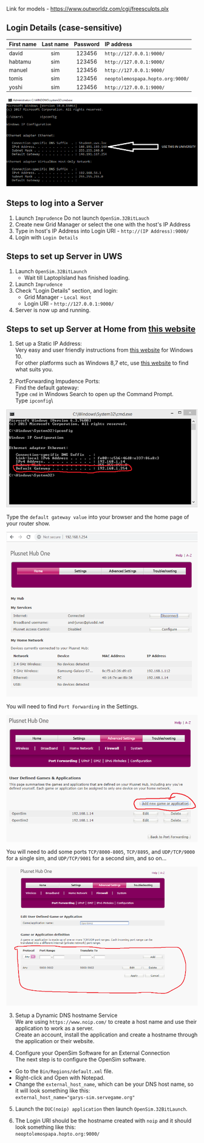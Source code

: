  Link for models - https://www.outworldz.com/cgi/freesculpts.plx
 
## Login Details (case-sensitive)
| First name | Last name | Password | IP address |
| :--- | :---: | :---: |:--- |
| david | sim | 123456 | ```http://127.0.0.1:9000/``` |
| habtamu | sim | 123456 | ```http://127.0.0.1:9000/``` |
| manuel | sim | 123456 | ```http://127.0.0.1:9000/``` |
| tomis | sim | 123456 | ```neoptolemospapa.hopto.org:9000/```|
| yoshi | sim | 123456 | ```http://127.0.0.1:9000/``` |

<p align="center">
  <img src="https://github.com/yuchingho/VirtualWorld/blob/master/README%20Images/University%20IPv4.png?raw=true" alt="Univerisity IPv4"/>
</p>

## Steps to log into a Server
1. Launch ```Imprudence``` Do not launch ```OpenSim.32BitLauch```
2. Create new Grid Manager or select the one with the host's IP Address
3. Type in host's IP Address into Login URI - ```http://(IP Address):9000/```
4. Login with ```Login Details```

## Steps to set up Server in UWS
1. Launch ```OpenSim.32BitLaunch```
   - Wait till LaptopIsland has finished loading.
2. Launch ```Imprudence```
3. Check "Login Details" section, and login:
   - Grid Manager - ```Local Host```
   - Login URI - ```http://127.0.0.1:9000/```
4. Server is now up and running.

## Steps to set up Server at Home from [this website](https://chapter-and-metaverse.blogspot.com/2008/11/3-remotely-connecting-to-standalone-sim.html)
1. Set up a Static IP Address:\
Very easy and user friendly instructions from [this website](https://portforward.com/networking/static-ip-windows-10.htm) for Windows 10.\
For other platforms such as Windows 8,7 etc, use [this website](https://portforward.com/networking/staticip.htm) to find what suits you.

2. PortForwarding Impudence Ports:\
Find the default gateway:\
Type ```cmd``` in Windows Search to open up the Command Prompt.\
Type ```ipconfig```\
<p align="center">
  <img src="https://github.com/yuchingho/VirtualWorld/blob/master/README%20Images/DefaultGateway.png?raw=true" alt="DefaultGateway"/>
</p>

Type the ```default gateway value``` into your browser and the home page of your router show.
<p align="center">
  <img src="https://github.com/yuchingho/VirtualWorld/blob/master/README%20Images/Home%20Page.png?raw=true" alt="Home Page"/>
</p>

You will need to find ```Port Forwarding``` in the Settings.
<p align="center">
  <img src="https://github.com/yuchingho/VirtualWorld/blob/master/README%20Images/Port%20Initialize.png?raw=true" alt="Port Initialize"/>
</p>

You will need to add some ports ```TCP/8000-8005```, ```TCP/8895```, and ```UDP/TCP/9000``` for a single sim, and ```UDP/TCP/9001``` for a second sim, and so on...
<p align="center">
  <img src="https://github.com/yuchingho/VirtualWorld/blob/master/README%20Images/Port%20Setup%20Complete.png?raw=true" alt="Port Setup Complete"/>
</p>

3. Setup a Dynamic DNS hostname Service\
We are using ```https://www.noip.com/``` to create a host name and use their application to work as a server.\
Create an account, install the application and create a hostname through the application or their website.
 
4. Configure your OpenSim Software for an External Connection\
The next step is to configure the OpenSim software.
- Go to the ```Bin/Regions/default.xml``` file.
- Right-click and Open with Notepad. 
- Change the ```external_host_name```, which can be your DNS host name, so it will look something like this:\
```external_host_name="garys-sim.servegame.org"```

5. Launch the ```DUC(noip) application``` then launch ```OpenSim.32BitLaunch```.

6. The Login URI should be the hostname created with ```noip``` and it should look something like this:\
```neoptolemospapa.hopto.org:9000/```
